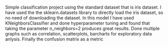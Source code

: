 Simple classification project using the standard dataset that is iris dataset. I have used the the sklearn.datasets library to directly load the iris dataset, so no need of downloading the dataset.
In this model I have used KNeighborsClassifier and done hyperparameter tuning and found that taking the parameter n_neighbors=2 produces great results.
Done multiple graphs such as correlation, scatterplots, barcharts for exploratory data anlysis.
Finally the confusion matrix as a metric
